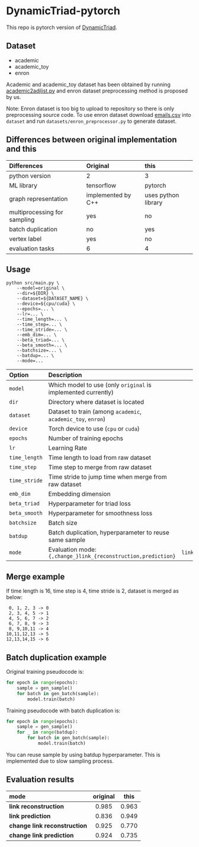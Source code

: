 # DynamicTriad-pytorch
This repo is pytorch version of [DynamicTriad](https://github.com/luckiezhou/DynamicTriad).

## Dataset

* academic
* academic_toy
* enron

Academic and academic_toy dataset has been obtained by running
[academic2adjlist.py](https://github.com/luckiezhou/DynamicTriad/blob/master/scripts/academic2adjlist.py)
and enron dataset preprocessing method is proposed by us.

Note: Enron dataset is too big to upload to repository so there is only preprocessing source code.
To use enron dataset download [emails.csv](https://www.kaggle.com/wcukierski/enron-email-dataset/download)
into `dataset` and run `datasets/enron_preprocessor.py` to generate dataset.

## Differences between original implementation and this

| **Differences** | **Original** | **this** |
| :--- | :--- | :--- |
| python version | 2 | 3 |
| ML library | tensorflow | pytorch |
| graph representation | implemented by C++ | uses python library |
| multiprocessing for sampling | yes | no |
| batch duplication | no | yes |
| vertex label | yes | no |
| evaluation tasks | 6 | 4 |

## Usage

```shell
python src/main.py \
	--model=original \
	--dir=${DIR} \
	--dataset=${DATASET_NAME} \
	--device=${cpu/cuda} \
	--epochs=... \
	--lr=... \
	--time_length=... \
	--time_step=... \
	--time_stride=... \
	--emb_dim=... \
	--beta_triad=... \
	--beta_smooth=... \
	--batchsize=... \
	--batdup=... \
	--mode=...
```

| **Option** | **Description** | **Default** |
|:--- | :--- | :---: |
| `model` | Which model to use (only `original` is implemented currently) | `original` |
| `dir` | Directory where dataset is located | `datasets`|
|`dataset`| Dataset to train (among `academic`, `academic_toy`, `enron`) | `academic`|
| `device` | Torch device to use (`cpu` or `cuda`) | `cpu`|
| `epochs` | Number of training epochs | 300 |
| `lr` | Learning Rate | 0.1 |
| `time_length` | Time length to load from raw dataset | 36 |
| `time_step` | Time step to merge from raw dataset | 4 |
| `time_stride` | Time stride to jump time when merge from raw dataset | 2 |
| `emb_dim` | Embedding dimension | 48 |
| `beta_triad` | Hyperparameter for triad loss | 1.0 |
| `beta_smooth` | Hyperparameter for smoothness loss | 1.0 |
| `batchsize` | Batch size | 10000 |
| `batdup` | Batch duplication, hyperparameter to reuse same sample | 5 |
| `mode` | Evaluation mode: `{,change_}link_{reconstruction,prediction}` | `link_reconstruction` |

## Merge example

If time length is 16, time step is 4, time stride is 2, dataset is merged as below:

```
 0, 1, 2, 3 -> 0
 2, 3, 4, 5 -> 1
 4, 5, 6, 7 -> 2
 6, 7, 8, 9 -> 3
 8, 9,10,11 -> 4
10,11,12,13 -> 5
12,13,14,15 -> 6
```

## Batch duplication example

Original training pseudocode is:
```python
for epoch in range(epochs):
	sample = gen_sample()
	for batch in gen_batch(sample):
		model.train(batch)
```

Training pseudocode with batch duplication is:
```python
for epoch in range(epochs):
	sample = gen_sample()
	for _ in range(batdup):
		for batch in gen_batch(sample):
			model.train(batch)
```

You can reuse sample by using batdup hyperparameter. This is implemented due to slow sampling process.

## Evaluation results
| **mode** | **original** | **this** |
| :--- | :---: | :---: |
| **link reconstruction** | 0.985 | 0.963 |
| **link prediction** | 0.836 | 0.949 |
| **change link reconstruction** | 0.925 | 0.770 |
| **change link prediction** | 0.924 | 0.735 |
